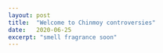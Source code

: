 ```yaml
---
layout: post
title:  "Welcome to Chinmoy controversies"
date:   2020-06-25
excerpt: "smell fragrance soon"
---
```

